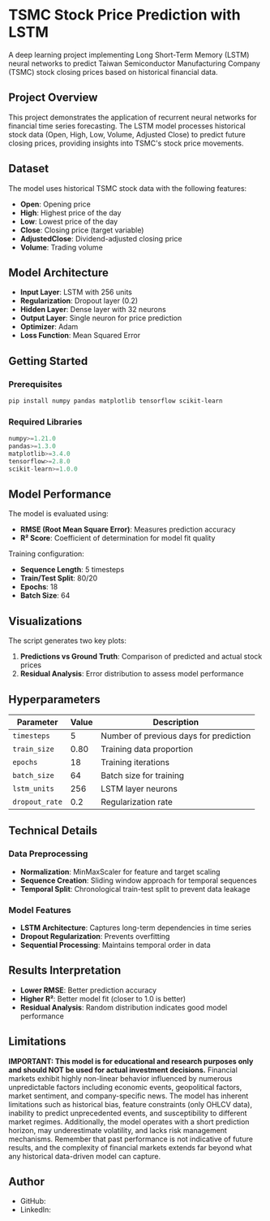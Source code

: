 # TSMC Stock Price Prediction with LSTM

A deep learning project implementing Long Short-Term Memory (LSTM) neural networks to predict Taiwan Semiconductor Manufacturing Company (TSMC) stock closing prices based on historical financial data.

## Project Overview

This project demonstrates the application of recurrent neural networks for financial time series forecasting. The LSTM model processes historical stock data (Open, High, Low, Volume, Adjusted Close) to predict future closing prices, providing insights into TSMC's stock price movements.

## Dataset

The model uses historical TSMC stock data with the following features:
- **Open**: Opening price
- **High**: Highest price of the day
- **Low**: Lowest price of the day
- **Close**: Closing price (target variable)
- **AdjustedClose**: Dividend-adjusted closing price
- **Volume**: Trading volume

## Model Architecture

- **Input Layer**: LSTM with 256 units
- **Regularization**: Dropout layer (0.2)
- **Hidden Layer**: Dense layer with 32 neurons
- **Output Layer**: Single neuron for price prediction
- **Optimizer**: Adam
- **Loss Function**: Mean Squared Error

## Getting Started

### Prerequisites

```bash
pip install numpy pandas matplotlib tensorflow scikit-learn
```

### Required Libraries

```python
numpy>=1.21.0
pandas>=1.3.0
matplotlib>=3.4.0
tensorflow>=2.8.0
scikit-learn>=1.0.0
```



## Model Performance

The model is evaluated using:
- **RMSE (Root Mean Square Error)**: Measures prediction accuracy
- **R² Score**: Coefficient of determination for model fit quality

Training configuration:
- **Sequence Length**: 5 timesteps
- **Train/Test Split**: 80/20
- **Epochs**: 18
- **Batch Size**: 64

## Visualizations

The script generates two key plots:

1. **Predictions vs Ground Truth**: Comparison of predicted and actual stock prices
2. **Residual Analysis**: Error distribution to assess model performance

## Hyperparameters

| Parameter | Value | Description |
|-----------|-------|-------------|
| `timesteps` | 5 | Number of previous days for prediction |
| `train_size` | 0.80 | Training data proportion |
| `epochs` | 18 | Training iterations |
| `batch_size` | 64 | Batch size for training |
| `lstm_units` | 256 | LSTM layer neurons |
| `dropout_rate` | 0.2 | Regularization rate |



## Technical Details

### Data Preprocessing
- **Normalization**: MinMaxScaler for feature and target scaling
- **Sequence Creation**: Sliding window approach for temporal sequences
- **Temporal Split**: Chronological train-test split to prevent data leakage

### Model Features
- **LSTM Architecture**: Captures long-term dependencies in time series
- **Dropout Regularization**: Prevents overfitting
- **Sequential Processing**: Maintains temporal order in data



## Results Interpretation

- **Lower RMSE**: Better prediction accuracy
- **Higher R²**: Better model fit (closer to 1.0 is better)
- **Residual Analysis**: Random distribution indicates good model performance

## Limitations

**IMPORTANT: This model is for educational and research purposes only and should NOT be used for actual investment decisions.** Financial markets exhibit highly non-linear behavior influenced by numerous unpredictable factors including economic events, geopolitical factors, market sentiment, and company-specific news. The model has inherent limitations such as historical bias, feature constraints (only OHLCV data), inability to predict unprecedented events, and susceptibility to different market regimes. Additionally, the model operates with a short prediction horizon, may underestimate volatility, and lacks risk management mechanisms. Remember that past performance is not indicative of future results, and the complexity of financial markets extends far beyond what any historical data-driven model can capture.



## Author

- GitHub: [](https://github.com/charles-dlm)
- LinkedIn: [](https://www.linkedin.com/in/charles-delemolle/)


